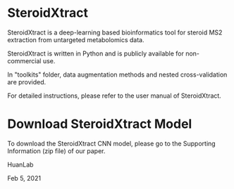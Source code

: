 # SteroidXtract

SteroidXtract is a deep-learning based bioinformatics tool for steroid MS2 extraction from untargeted metabolomics data.

SteroidXtract is written in Python and is publicly available for non-commercial use.

In "toolkits" folder, data augmentation methods and nested cross-validation are provided.

For detailed instructions, please refer to the user manual of SteroidXtract.

# Download SteroidXtract Model

To download the SteroidXtract CNN model, please go to the Supporting Information (zip file) of our paper. 

HuanLab

Feb 5, 2021
